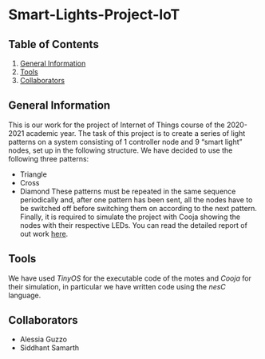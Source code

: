 # Smart-Lights-Project-IoT
## Table of Contents
1. [General Information](#general-info)
2. [Tools](#tools)
4. [Collaborators](#collaboration)


## General Information
This is our work for the project of Internet of Things course of the 2020-2021 academic year.
The task of this project is to create a series of light patterns on a system consisting of 1 controller node and 9 “smart light” nodes, set up in the following structure. 
We have decided to use the following three patterns:
* Triangle
* Cross
* Diamond
These patterns must be repeated in the same sequence periodically and, after one pattern has been sent, all the nodes have to be switched off before switching them on according to the next pattern.
Finally, it is required to simulate the project with Cooja showing the nodes with their respective LEDs.
You can read the detailed report of out work [here](https://github.com/AlessiaGuzzo/Smart-Lights-Project-IoT/blob/main/Smart%20Lights%20Project%20Report.pdf).


## Tools
We have used *TinyOS* for the executable code of the motes and *Cooja* for their simulation, in particular we have written code using the _nesC_ language.


## Collaborators
* Alessia Guzzo
* Siddhant Samarth
